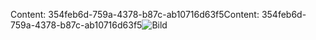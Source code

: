 <span data-ttu-id="293c9-101">Content: 354feb6d-759a-4378-b87c-ab10716d63f5</span><span class="sxs-lookup"><span data-stu-id="293c9-101">Content: 354feb6d-759a-4378-b87c-ab10716d63f5</span></span>![Bild](e13b06b8-a549-4644-afa8-e288087fc6a5.png)
